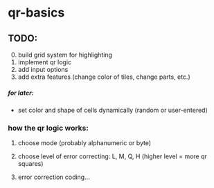 # qr-basics

## TODO: 

0. build grid system for highlighting
1. implement qr logic
2. add input options
3. add extra features (change color of tiles, change parts, etc.)


##### for later:

- set color and shape of cells dynamically (random or user-entered)




### how the qr logic works:

1. choose mode (probably alphanumeric or byte)

2. choose level of error correcting:
  L, M, Q, H (higher level = more qr squares)

3. error correction coding...

